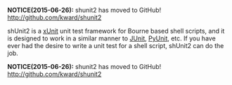 **NOTICE(2015-06-26):** shunit2 has moved to GitHub! http://github.com/kward/shunit2


shUnit2 is a [xUnit](http://en.wikipedia.org/wiki/XUnit) unit test framework for Bourne based shell scripts, and it is designed to work in a similar manner to [JUnit](http://junit.org/), [PyUnit](http://pyunit.sourceforge.net/), etc. If you have ever had the desire to write a unit test for a shell script, shUnit2 can do the job.


**NOTICE(2015-06-26):** shunit2 has moved to GitHub! http://github.com/kward/shunit2